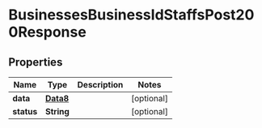 

# BusinessesBusinessIdStaffsPost200Response


## Properties

Name | Type | Description | Notes
------------ | ------------- | ------------- | -------------
**data** | [**Data8**](Data8.md) |  |  [optional]
**status** | **String** |  |  [optional]



